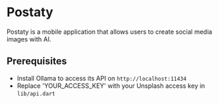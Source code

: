 # Postaty

Postaty is a mobile application that allows users to create social media images with AI.

## Prerequisites
- Install Ollama to access its API on `http://localhost:11434`
- Replace 'YOUR_ACCESS_KEY' with your Unsplash access key in `lib/api.dart`
